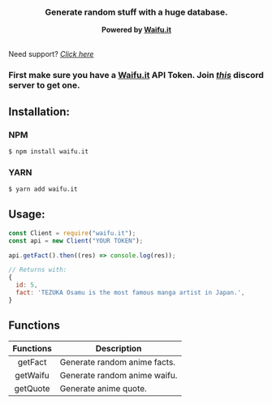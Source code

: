 <h3 align="center"><strong>Generate random stuff with a huge database.</strong></h3>
<center><strong>Powered by <a href="https://waifu.it/" target="_blank">Waifu.it</a></strong></center>
<br>

Need support? _[Click here](https://discord.gg/yyW389c)_

### First make sure you have a [Waifu.it](https://waifu.it/) API Token. Join _[this](https://discord.gg/yyW389c)_ discord server to get one.

## Installation:

### NPM

```bash
$ npm install waifu.it
```

### YARN

```bash
$ yarn add waifu.it
```                                                                                                                                                                                

## Usage:

```javascript
const Client = require("waifu.it");
const api = new Client("YOUR TOKEN");

api.getFact().then((res) => console.log(res));

// Returns with:
{
  id: 5,
  fact: 'TEZUKA Osamu is the most famous manga artist in Japan.',
}
```


## Functions

| **Functions** | **Description**              |
| :-----------: | ---------------------------- |
|    getFact    | Generate random anime facts. |
|    getWaifu   | Generate random anime waifu. |
|    getQuote   | Generate anime quote.        |




